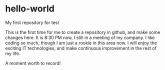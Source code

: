 # hello-world
My first repository for test

This is the first time for me to create a repository in github, and make some changes here.
It is 8:30 PM now, I still in a meeting of my company.
I like coding so much, though I am just a rookie in this area now.
I will enjoy the exciting IT technologies, and make continuous improvement in the rest of my life.

A moment worth to record!
